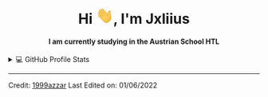 <div align="center">
<h1 align="center">Hi <img width="35" src="https://github.com/1999AZZAR/1999AZZAR/blob/main/resources/img/waving.gif">, I'm Jxliius</h1>
<h4 align="center">I am currently studying in the Austrian School HTL</h4>
</div>
<details> 
  <summary>💻 GitHub Profile Stats</summary>
  <div>
    <h2 align="center"> 📊 Github stats </h2>
      <br/>
        <p align="center">
          <a href="https://github.com/Jxliius/">
          <img src="https://github-readme-stats.vercel.app/api/top-langs/?username=Jxliius&langs_count=6&theme=gruvbox&layout=compact&hide_border=true" alt="Jxliius :: Top Langs" /></a>
        </p>
        <p align="center">
          <a href="https://github.com/Jxliius/">
          <img width="49.5%" src="https://github-readme-stats.vercel.app/api?username=Jxliius&show_icons=true&theme=gruvbox&hide_border=true" />
          <img width="49.5%" src="https://github-readme-streak-stats.herokuapp.com/?user=Jxliius&theme=gruvbox&hide_border=true" />
          </a>
       </p>
     <br>
  </div>    
</details>

------
Credit: [1999azzar](https://github.com/1999azzar)
Last Edited on: 01/06/2022
